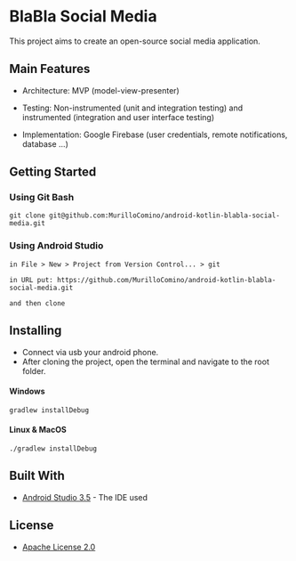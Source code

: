 # BlaBla Social Media

This project aims to create an open-source social media application.


## Main Features
* Architecture: MVP (model-view-presenter)

* Testing: Non-instrumented (unit and integration testing) and instrumented (integration and user interface testing)

* Implementation: Google Firebase (user credentials, remote notifications, database ...)

## Getting Started
### Using Git Bash
```
git clone git@github.com:MurilloComino/android-kotlin-blabla-social-media.git
```

### Using Android Studio
```
in File > New > Project from Version Control... > git

in URL put: https://github.com/MurilloComino/android-kotlin-blabla-social-media.git

and then clone
```

## Installing
* Connect via usb your android phone.
* After cloning the project, open the terminal and navigate to the root folder.

#### Windows
````
gradlew installDebug
````
#### Linux & MacOS
````
./gradlew installDebug
````

## Built With

* [Android Studio 3.5](https://developer.android.com/studio) - The IDE used

## License

* [Apache License 2.0](gitresources/LICENSE.md)
